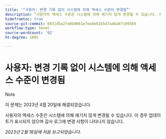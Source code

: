 ```yaml
---
title: '“사용자: 변경 기록 없이 시스템에 의해 액세스 수준이 변경됨”'
description: “사용자의 액세스 수준은 시스템에 의해 예기치 않게 변경될 수 있습니다. 이 경우 업데이트가 표시되지 않으며 감사 로그에 변경 사항이 나타나지 않습니다.
hidefromtoc: true
source-git-commit: 6831d5a2fe0b0061e7ea8e81b547a46a97c89584
workflow-type: tm+mt
source-wordcount: '92'
ht-degree: 100%

---
```



# 사용자: 변경 기록 없이 시스템에 의해 액세스 수준이 변경됨

>[!NOTE]
>
>이 문제는 2023년 4월 20일에 해결되었습니다.

사용자의 액세스 수준은 시스템에 의해 예기치 않게 변경될 수 있습니다. 이 경우 업데이트가 표시되지 않으며 감사 로그에 변경 사항이 나타나지 않습니다.

_2023년 2월 18일에 처음 보고되었습니다._

